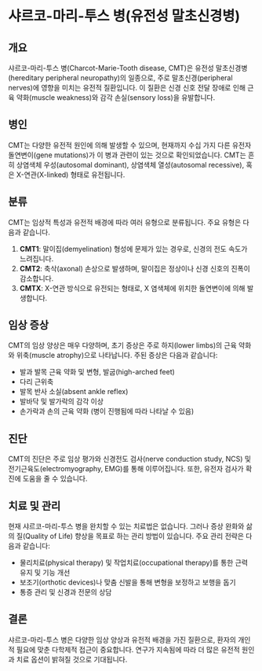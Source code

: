 # 샤르코-마리-투스 병(유전성 말초신경병)

## 개요

샤르코-마리-투스 병(Charcot-Marie-Tooth disease, CMT)은 유전성 말초신경병(hereditary peripheral neuropathy)의 일종으로, 주로 말초신경(peripheral nerves)에 영향을 미치는 유전적 질환입니다. 이 질환은 신경 신호 전달 장애로 인해 근육 약화(muscle weakness)와 감각 손실(sensory loss)을 유발합니다.

## 병인

CMT는 다양한 유전적 원인에 의해 발생할 수 있으며, 현재까지 수십 가지 다른 유전자 돌연변이(gene mutations)가 이 병과 관련이 있는 것으로 확인되었습니다. CMT는 흔히 상염색체 우성(autosomal dominant), 상염색체 열성(autosomal recessive), 혹은 X-연관(X-linked) 형태로 유전됩니다.

## 분류

CMT는 임상적 특성과 유전적 배경에 따라 여러 유형으로 분류됩니다. 주요 유형은 다음과 같습니다.

1. **CMT1**: 말이집(demyelination) 형성에 문제가 있는 경우로, 신경의 전도 속도가 느려집니다.
2. **CMT2**: 축삭(axonal) 손상으로 발생하며, 말이집은 정상이나 신경 신호의 진폭이 감소합니다.
3. **CMTX**: X-연관 방식으로 유전되는 형태로, X 염색체에 위치한 돌연변이에 의해 발생합니다.

## 임상 증상

CMT의 임상 양상은 매우 다양하며, 초기 증상은 주로 하지(lower limbs)의 근육 약화와 위축(muscle atrophy)으로 나타납니다. 주된 증상은 다음과 같습니다:

- 발과 발목 근육 약화 및 변형, 발굽(high-arched feet)
- 다리 근위축
- 발목 반사 소실(absent ankle reflex)
- 발바닥 및 발가락의 감각 이상
- 손가락과 손의 근육 약화 (병이 진행됨에 따라 나타날 수 있음)

## 진단

CMT의 진단은 주로 임상 평가와 신경전도 검사(nerve conduction study, NCS) 및 전기근육도(electromyography, EMG)를 통해 이루어집니다. 또한, 유전자 검사가 확진에 도움을 줄 수 있습니다.

## 치료 및 관리

현재 샤르코-마리-투스 병을 완치할 수 있는 치료법은 없습니다. 그러나 증상 완화와 삶의 질(Quality of Life) 향상을 목표로 하는 관리 방법이 있습니다. 주요 관리 전략은 다음과 같습니다:

- 물리치료(physical therapy) 및 작업치료(occupational therapy)를 통한 근력 유지 및 기능 개선
- 보조기(orthotic devices)나 맞춤 신발을 통해 변형을 보정하고 보행을 돕기
- 통증 관리 및 신경과 전문의 상담

## 결론

샤르코-마리-투스 병은 다양한 임상 양상과 유전적 배경을 가진 질환으로, 환자의 개인적 필요에 맞춘 다학제적 접근이 중요합니다. 연구가 지속됨에 따라 더 많은 유전적 원인과 치료 옵션이 밝혀질 것으로 기대됩니다.